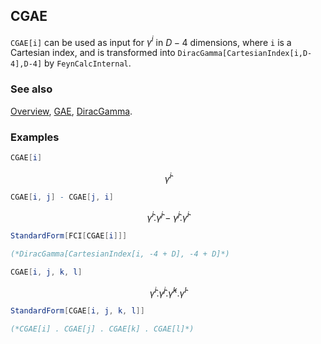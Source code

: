 ## CGAE

`CGAE[i]` can be used as input for $\gamma ^i$ in $D-4$ dimensions, where `i` is a Cartesian index, and is transformed into `DiracGamma[CartesianIndex[i,D-4],D-4]` by `FeynCalcInternal`.

### See also

[Overview](Extra/FeynCalc.md), [GAE](GAE.md), [DiracGamma](DiracGamma.md).

### Examples

```mathematica
CGAE[i]
```

$$\hat{\gamma }^i$$

```mathematica
CGAE[i, j] - CGAE[j, i]
```

$$\hat{\gamma }^i.\hat{\gamma }^j-\hat{\gamma }^j.\hat{\gamma }^i$$

```mathematica
StandardForm[FCI[CGAE[i]]]

(*DiracGamma[CartesianIndex[i, -4 + D], -4 + D]*)
```

```mathematica
CGAE[i, j, k, l]
```

$$\hat{\gamma }^i.\hat{\gamma }^j.\hat{\gamma }^k.\hat{\gamma }^l$$

```mathematica
StandardForm[CGAE[i, j, k, l]]

(*CGAE[i] . CGAE[j] . CGAE[k] . CGAE[l]*)
```

